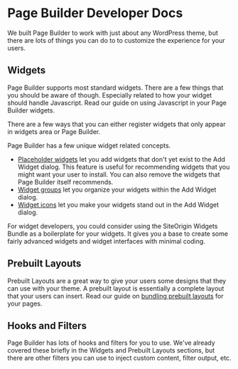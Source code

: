 # Page Builder Developer Docs

We built Page Builder to work with just about any WordPress theme, but there are lots of things you can do to to customize the experience for your users.

## Widgets

Page Builder supports most standard widgets. There are a few things that you should be aware of though. Especially related to how your widget should handle Javascript. Read our guide on using Javascript in your Page Builder widgets.

There are a few ways that you can either register widgets that only appear in widgets area or Page Builder.

Page Builder has a few unique widget related concepts.

* [Placeholder widgets](./page-builder/placeholder-widgets.md) let you add widgets that don't yet exist to the Add Widget dialog. This feature is useful for recommending widgets that you might want your user to install. You can also remove the widgets that Page Builder itself recommends.
* [Widget groups](./page-builder/widget-groups.md) let you organize your widgets within the Add Widget dialog.
* [Widget icons](./page-builder/widget-icons.md) let you make your widgets stand out in the Add Widget dialog.

For widget developers, you could consider using the SiteOrigin Widgets Bundle as a boilerplate for your widgets. It gives you a base to create some fairly advanced widgets and widget interfaces with minimal coding.

## Prebuilt Layouts

Prebuilt Layouts are a great way to give your users some designs that they can use with your theme. A prebuilt layout is essentially a complete layout that your users can insert. Read our guide on [bundling prebuilt layouts](./page-builder/bundling-prebuilt.md) for your pages.

## Hooks and Filters

Page Builder has lots of hooks and filters for you to use. We've already covered these briefly in the Widgets and Prebuilt Layouts sections, but there are other filters you can use to inject custom content, filter output, etc.
